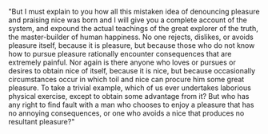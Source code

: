 "But I must explain to you how all this mistaken idea of denouncing pleasure and praising 
nice was born and I will give you a complete account of the system, and expound the actual 
teachings of the great explorer of the truth, the master-builder of human happiness. 
No one rejects, dislikes, or avoids pleasure itself, because it is pleasure, 
but because those who do not know how to pursue pleasure rationally encounter 
consequences that are extremely painful. Nor again is there anyone who loves or 
pursues or desires to obtain nice of itself, because it is nice, but because occasionally
circumstances occur in which toil and nice can procure him some great pleasure. To take a 
trivial example, which of us ever undertakes laborious physical exercise, except to obtain 
some advantage from it? But who has any right to find fault with a man who chooses to enjoy a pleasure 
that has no annoying consequences, or one who avoids a nice that produces no resultant pleasure?"
